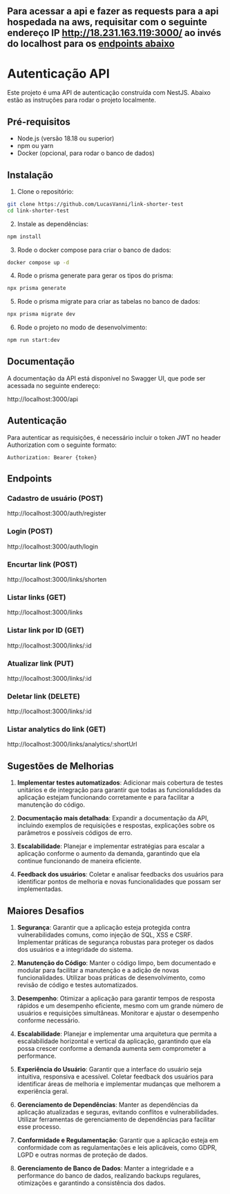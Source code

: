 

## Para acessar a api e fazer as requests para a api hospedada na aws, requisitar com o seguinte endereço IP http://18.231.163.119:3000/ ao invés do localhost para os [endpoints abaixo](#endpoints)


# Autenticação API

Este projeto é uma API de autenticação construída com NestJS. Abaixo estão as instruções para rodar o projeto localmente.

## Pré-requisitos

- Node.js (versão 18.18 ou superior)
- npm ou yarn
- Docker (opcional, para rodar o banco de dados)

## Instalação

1. Clone o repositório:

```bash
git clone https://github.com/LucasVanni/link-shorter-test
cd link-shorter-test
```

2. Instale as dependências:

```bash
npm install
```

3. Rode o docker compose para criar o banco de dados:

```bash
docker compose up -d
```

4. Rode o prisma generate para gerar os tipos do prisma:

```bash
npx prisma generate
```

5. Rode o prisma migrate para criar as tabelas no banco de dados:

```bash
npx prisma migrate dev
```

6. Rode o projeto no modo de desenvolvimento:

```bash
npm run start:dev
```

## Documentação

A documentação da API está disponível no Swagger UI, que pode ser acessada no seguinte endereço:

http://localhost:3000/api

## Autenticação

Para autenticar as requisições, é necessário incluir o token JWT no header Authorization com o seguinte formato:

```
Authorization: Bearer {token}
```

## Endpoints

### Cadastro de usuário (POST)

http://localhost:3000/auth/register

### Login (POST)

http://localhost:3000/auth/login

### Encurtar link (POST)

http://localhost:3000/links/shorten

### Listar links (GET)

http://localhost:3000/links

### Listar link por ID (GET)

http://localhost:3000/links/:id

### Atualizar link (PUT)

http://localhost:3000/links/:id

### Deletar link (DELETE)

http://localhost:3000/links/:id

### Listar analytics do link (GET)

http://localhost:3000/links/analytics/:shortUrl

## Sugestões de Melhorias

1. **Implementar testes automatizados**: Adicionar mais cobertura de testes unitários e de integração para garantir que todas as funcionalidades da aplicação estejam funcionando corretamente e para facilitar a manutenção do código.

2. **Documentação mais detalhada**: Expandir a documentação da API, incluindo exemplos de requisições e respostas, explicações sobre os parâmetros e possíveis códigos de erro.

3. **Escalabilidade**: Planejar e implementar estratégias para escalar a aplicação conforme o aumento da demanda, garantindo que ela continue funcionando de maneira eficiente.

4. **Feedback dos usuários**: Coletar e analisar feedbacks dos usuários para identificar pontos de melhoria e novas funcionalidades que possam ser implementadas.

## Maiores Desafios

1. **Segurança**: Garantir que a aplicação esteja protegida contra vulnerabilidades comuns, como injeção de SQL, XSS e CSRF. Implementar práticas de segurança robustas para proteger os dados dos usuários e a integridade do sistema.

2. **Manutenção do Código**: Manter o código limpo, bem documentado e modular para facilitar a manutenção e a adição de novas funcionalidades. Utilizar boas práticas de desenvolvimento, como revisão de código e testes automatizados.

3. **Desempenho**: Otimizar a aplicação para garantir tempos de resposta rápidos e um desempenho eficiente, mesmo com um grande número de usuários e requisições simultâneas. Monitorar e ajustar o desempenho conforme necessário.

4. **Escalabilidade**: Planejar e implementar uma arquitetura que permita a escalabilidade horizontal e vertical da aplicação, garantindo que ela possa crescer conforme a demanda aumenta sem comprometer a performance.

5. **Experiência do Usuário**: Garantir que a interface do usuário seja intuitiva, responsiva e acessível. Coletar feedback dos usuários para identificar áreas de melhoria e implementar mudanças que melhorem a experiência geral.

6. **Gerenciamento de Dependências**: Manter as dependências da aplicação atualizadas e seguras, evitando conflitos e vulnerabilidades. Utilizar ferramentas de gerenciamento de dependências para facilitar esse processo.

7. **Conformidade e Regulamentação**: Garantir que a aplicação esteja em conformidade com as regulamentações e leis aplicáveis, como GDPR, LGPD e outras normas de proteção de dados.

8. **Gerenciamento de Banco de Dados**: Manter a integridade e a performance do banco de dados, realizando backups regulares, otimizações e garantindo a consistência dos dados.
